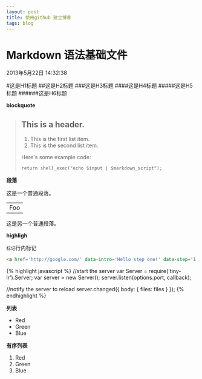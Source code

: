 ```yaml
---
layout: post
title: 使用github 建立博客
tags: blog
---
```


Markdown 语法基础文件
============

2013年5月22日 14:32:38

#这是H1标题
##这是H2标题
###这是H3标题
####这是H4标题
#####这是H5标题
######这是H6标题

**blockquote**

> ## This is a header.
>
> 1.   This is the first list item.
> 2.   This is the second list item.
>
> Here's some example code:
>
>     return shell_exec("echo $input | $markdown_script");

**段落**

这是一个普通段落。

<table>
    <tr>
        <td>Foo</td>
    </tr>
</table>

这是另一个普通段落。

**highligh**

`标记`行内标记

```html
<a href='http://google.com/' data-intro='Hello step one!' data-step='1'></a>
````

{% highlight javascript %}
//start the server
var Server = require('tiny-lr').Server;
var server = new Server();
server.listen(options.port, callback);

//notify the server to reload
server.changed({
  body: {
    files: files
  }
});
{% endhighlight %}

**列表**
*   Red
*   Green
*   Blue

**有序列表**
1.   Red
2.   Green
3.   Blue

